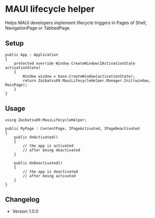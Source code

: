 # MAUI lifecycle helper
Helps MAUI developers implement lifecycle triggers in Pages of Shell, NavigationPage or TabbedPage.

## Setup
```
public App : Application
{
    protected override Window CreateWindow(IActivationState activationState)
    {
        Window window = base.CreateWindow(activationState);
        return Zaibatsu89.MauiLifecycleHelper.Manager.Init(window, MainPage);
    }
}
```

## Usage
```
using Zaibatsu89.MauiLifecycleHelper;

public MyPage : ContentPage, IPageActivated, IPageDeactivated
{
    public OnActivated()
    {
        // the app is activated
        // after being deactivated
    }

    public OnDeactivated()
    {
        // the app is deactivated
        // after being activated
    }
}
```

## Changelog
- Version 1.0.0